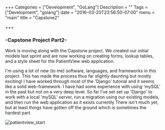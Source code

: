 +++
Categories = ["Development", "GoLang"]
Description = ""
Tags = ["Development", "golang"]
date = "2016-03-20T23:56:50-07:00"
menu = "main"
title = "Capstone2"

+++

### -Capstone Project Part2-

Work is moving along with the Capstone project. We created our initial models last sprint and are now working on creating forms, lookup tables, and a style sheet for the PatientView web application. 

I'm using a lot of new (to me) software, languages, and frameworks in this project. This has made the process thus far slightly daunting but mostly exciting! I have worked through most of the 'Django' tutorial and it seems like a solid web-framework. I have had some experience with using 'mySQL' in the past but not on a very deep level. So far I've set set up 'Django' to work with a local 'mySQL' server, run a migration using our existing models, and then run the web application as it exists currently There isn't much yet, but at least things have gotten off the ground which is sometimes the hardest part.

![patientview_start](/images/patientview_start.jpg)